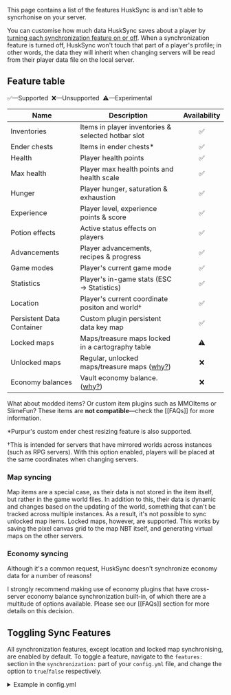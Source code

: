 This page contains a list of the features HuskSync is and isn't able to syncrhonise on your server.

You can customise how much data HuskSync saves about a player by [turning each synchronization feature on or off](#toggling-sync-features). When a synchronization feature is turned off, HuskSync won't touch that part of a player's profile; in other words, the data they will inherit when changing servers will be read from their player data file on the local server.

## Feature table
✅&mdash;Supported&nbsp; ❌&mdash;Unsupported&nbsp; ⚠️&mdash;Experimental

| Name                      | Description                                                 | Availability |
|---------------------------|-------------------------------------------------------------|:------------:|
| Inventories               | Items in player inventories & selected hotbar slot          |      ✅       |
| Ender chests              | Items in ender chests&midast;                               |      ✅       |
| Health                    | Player health points                                        |      ✅       |
| Max health                | Player max health points and health scale                   |      ✅       |
| Hunger                    | Player hunger, saturation & exhaustion                      |      ✅       |
| Experience                | Player level, experience points & score                     |      ✅       |
| Potion effects            | Active status effects on players                            |      ✅       |
| Advancements              | Player advancements, recipes & progress                     |      ✅       |
| Game modes                | Player's current game mode                                  |      ✅       |
| Statistics                | Player's in-game stats (ESC -> Statistics)                  |      ✅       |
| Location                  | Player's current coordinate positon and world&dagger;       |      ✅       |
| Persistent Data Container | Custom plugin persistent data key map                       |      ✅️      |
| Locked maps               | Maps/treasure maps locked in a cartography table            |      ⚠️      |
| Unlocked maps             | Regular, unlocked maps/treasure maps ([why?](#map-syncing)) |      ❌       |
| Economy balances          | Vault economy balance. ([why?](#economy-syncing))           |      ❌       |

What about modded items? Or custom item plugins such as MMOItems or SlimeFun? These items are **not compatible**&mdash;check the [[FAQs]] for more information.

&midast;Purpur's custom ender chest resizing feature is also supported.

&dagger;This is intended for servers that have mirrored worlds across instances (such as RPG servers). With this option enabled, players will be placed at the same coordinates when changing servers.

### Map syncing
Map items are a special case, as their data is not stored in the item itself, but rather in the game world files. In addition to this, their data is dynamic and changes based on the updating of the world, something that can't be tracked across multiple instances. As a result, it's not possible to sync unlocked map items. Locked maps, however, are supported. This works by saving the pixel canvas grid to the map NBT itself, and generating virtual maps on the other servers.

### Economy syncing
Although it's a common request, HuskSync doesn't synchronize economy data for a number of reasons!

I strongly recommend making use of economy plugins that have cross-server economy balance synchronization built-in, of which there are a multitude of options available. Please see our [[FAQs]] section for more details on this decision.

## Toggling Sync Features
All synchronization features, except location and locked map synchronising, are enabled by default. To toggle a feature, navigate to the `features:` section in the `synchronization:` part of your `config.yml` file, and change the option to `true`/`false` respectively.

<details>
<summary>Example in config.yml</summary>
  
```yaml
synchronization:
  # ...
  features:
    health: true
    statistics: true
    location: false
    potion_effects: true
    ender_chest: true
    experience: true
    advancements: true
    game_mode: true
    inventory: true
    persistent_data: true
    hunger: true
  #...
```

</details>